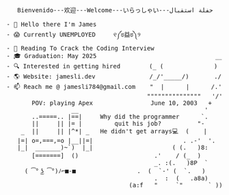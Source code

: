 

<!--
**skxvtchy/skxvtchy** is a ✨ _special_ ✨ repository because its `README.md` (this file) appears on your GitHub profile.
Here are some ideas to get you started:
-->
<pre>
                                                                   ,:
   Bienvenido---欢迎---Welcome---いらっしゃい---حفلة استقبال           ,' |
                                                                /   :           __,-~~/~    `---.    
- 👋 Hello there I'm James                                   --'   /           _/_,---(      ,    )          
- 😱 Currently UNEMPLOYED     ୧༼ಠ益ಠ༽୨                       \/ />/        __ /        <    /   )  \___
- 📰 Reading To Crack the Coding Interview                   / /_\--===;;;'====------------------===;;;===------ -
- 🎓 Graduation: May 2025                                 __/   /            \/  ~"~"~"~"~"~\~"~)~"/
- 🔍 Interested in getting hired        (_ (              ) '-. /            (_ (   \  (     >    \)
- 🌎 Website: jamesli.dev               /_/'_____/)       ./  :\              \_( _ <         >_>'
- 📫 Reach me @ jamesli784@gmail.com    "  |      |      /.' '                 ~ `-i' ::>|--"
                                       """""""""""""""   '/'     pls hire me         I;|.|.|
       POV: playing Apex                June 10, 2003   +      I have no cache      <|i::|i|`.        Pointer?
                  __                                   '                           (` ^'"`-' ")   I barely know her
       ..=====.. |==|     Why did the programmer      `.                  ,---.          U 
       ||     || |= |         quit his job?          "-                  ;     \         ;   
    _  ||     || |^*| _   He didn't get arrays💻  (    |            .==\""/==.  `-.___.-'      
   |=| o=,===,=o |__||=|                         . .-'  '.          ((+) .  .:)                 
   |_|  _______)~`)  |_|                      ( (.   )8:            |'.-(o)-.'|         Thanks For Visiting!!!
       [=======]  ()                     .'    / (_  )              \/  \_/  \/              ⊂(◉‿◉)つ
                                         _. :(.   )8P  `                            
     ( ͡° ͜ʖ ͡°)ﾉ⌐■-■                 .  (  `-' (  `.   )                    
                                         .  :  (   .a8a)                  
                                  (a:f   "     `"       ` ))
</pre>
